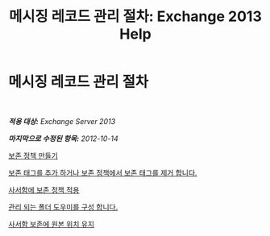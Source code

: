 ﻿---
title: '메시징 레코드 관리 절차: Exchange 2013 Help'
TOCTitle: 메시징 레코드 관리 절차
ms:assetid: bc2ff408-4a2b-4202-9515-e3e922a6320d
ms:mtpsurl: https://technet.microsoft.com/ko-kr/library/JJ150558(v=EXCHG.150)
ms:contentKeyID: 50484013
ms.date: 05/22/2018
mtps_version: v=EXCHG.150
ms.translationtype: MT
---

# 메시징 레코드 관리 절차

 

_**적용 대상:** Exchange Server 2013_

_**마지막으로 수정된 항목:** 2012-10-14_

[보존 정책 만들기](https://docs.microsoft.com/ko-kr/exchange/security-and-compliance/messaging-records-management/create-a-retention-policy)

[보존 태그를 추가 하거나 보존 정책에서 보존 태그를 제거 합니다.](https://docs.microsoft.com/ko-kr/exchange/security-and-compliance/messaging-records-management/add-or-remove-retention-tags)

[사서함에 보존 정책 적용](https://docs.microsoft.com/ko-kr/exchange/security-and-compliance/messaging-records-management/apply-retention-policy)

[관리 되는 폴더 도우미를 구성 합니다.](configure-the-managed-folder-assistant-exchange-2013-help.md)

[사서함 보존에 원본 위치 유지](https://docs.microsoft.com/ko-kr/exchange/security-and-compliance/messaging-records-management/mailbox-retention-hold)

